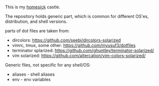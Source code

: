 This is my [homesick][1] castle.

The repository holds generic part, which is common for different OS'es, distribution, and shell versions.


parts of dot files are taken from:
* dircolors: https://github.com/seebi/dircolors-solarized
* vimrc, tmux, some other: https://github.com/myusuf3/dotfiles
* terminator splarized: https://github.com/ghuntley/terminator-solarized/
* vim solarized: https://github.com/altercation/vim-colors-solarized/

[1]: https://github.com/technicalpickles/homesick

Generic files, not specific for any shell/OS:

* aliases - shell aliases
* env - env variables
